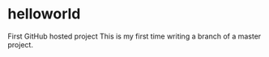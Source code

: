 # helloworld
First GitHub hosted project
This is my first time writing a branch of a master project.
